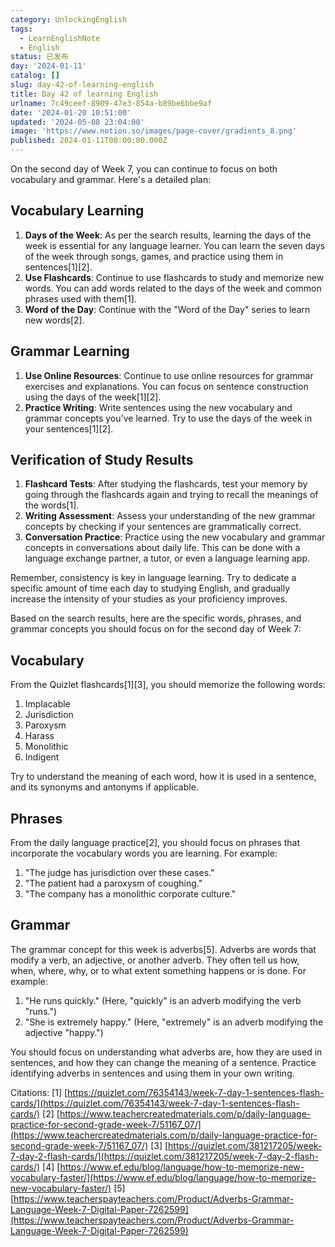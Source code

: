 ```yaml
---
category: UnlockingEnglish
tags:
  - LearnEnglishNote
  - English
status: 已发布
day: '2024-01-11'
catalog: []
slug: day-42-of-learning-english
title: Day 42 of learning English
urlname: 7c49ceef-8909-47e3-854a-b89be6bbe9af
date: '2024-01-20 10:51:00'
updated: '2024-05-08 23:04:00'
image: 'https://www.notion.so/images/page-cover/gradients_8.png'
published: 2024-01-11T08:00:00.000Z
---
```


On the second day of Week 7, you can continue to focus on both vocabulary and grammar. Here's a detailed plan:


## Vocabulary Learning

1. **Days of the Week**: As per the search results, learning the days of the week is essential for any language learner. You can learn the seven days of the week through songs, games, and practice using them in sentences[1][2].
2. **Use Flashcards**: Continue to use flashcards to study and memorize new words. You can add words related to the days of the week and common phrases used with them[1].
3. **Word of the Day**: Continue with the "Word of the Day" series to learn new words[2].

## Grammar Learning

1. **Use Online Resources**: Continue to use online resources for grammar exercises and explanations. You can focus on sentence construction using the days of the week[1][2].
2. **Practice Writing**: Write sentences using the new vocabulary and grammar concepts you've learned. Try to use the days of the week in your sentences[1][2].

## Verification of Study Results

1. **Flashcard Tests**: After studying the flashcards, test your memory by going through the flashcards again and trying to recall the meanings of the words[1].
2. **Writing Assessment**: Assess your understanding of the new grammar concepts by checking if your sentences are grammatically correct.
3. **Conversation Practice**: Practice using the new vocabulary and grammar concepts in conversations about daily life. This can be done with a language exchange partner, a tutor, or even a language learning app.

Remember, consistency is key in language learning. Try to dedicate a specific amount of time each day to studying English, and gradually increase the intensity of your studies as your proficiency improves.


Based on the search results, here are the specific words, phrases, and grammar concepts you should focus on for the second day of Week 7:


## Vocabulary


From the Quizlet flashcards[1][3], you should memorize the following words:

1. Implacable
2. Jurisdiction
3. Paroxysm
4. Harass
5. Monolithic
6. Indigent

Try to understand the meaning of each word, how it is used in a sentence, and its synonyms and antonyms if applicable.


## Phrases


From the daily language practice[2], you should focus on phrases that incorporate the vocabulary words you are learning. For example:

1. "The judge has jurisdiction over these cases."
2. "The patient had a paroxysm of coughing."
3. "The company has a monolithic corporate culture."

## Grammar


The grammar concept for this week is adverbs[5]. Adverbs are words that modify a verb, an adjective, or another adverb. They often tell us how, when, where, why, or to what extent something happens or is done. For example:

1. "He runs quickly." (Here, "quickly" is an adverb modifying the verb "runs.")
2. "She is extremely happy." (Here, "extremely" is an adverb modifying the adjective "happy.")

You should focus on understanding what adverbs are, how they are used in sentences, and how they can change the meaning of a sentence. Practice identifying adverbs in sentences and using them in your own writing.


Citations:
[1] [https://quizlet.com/76354143/week-7-day-1-sentences-flash-cards/](https://quizlet.com/76354143/week-7-day-1-sentences-flash-cards/)
[2] [https://www.teachercreatedmaterials.com/p/daily-language-practice-for-second-grade-week-7/51167_07/](https://www.teachercreatedmaterials.com/p/daily-language-practice-for-second-grade-week-7/51167_07/)
[3] [https://quizlet.com/381217205/week-7-day-2-flash-cards/](https://quizlet.com/381217205/week-7-day-2-flash-cards/)
[4] [https://www.ef.edu/blog/language/how-to-memorize-new-vocabulary-faster/](https://www.ef.edu/blog/language/how-to-memorize-new-vocabulary-faster/)
[5] [https://www.teacherspayteachers.com/Product/Adverbs-Grammar-Language-Week-7-Digital-Paper-7262599](https://www.teacherspayteachers.com/Product/Adverbs-Grammar-Language-Week-7-Digital-Paper-7262599)

